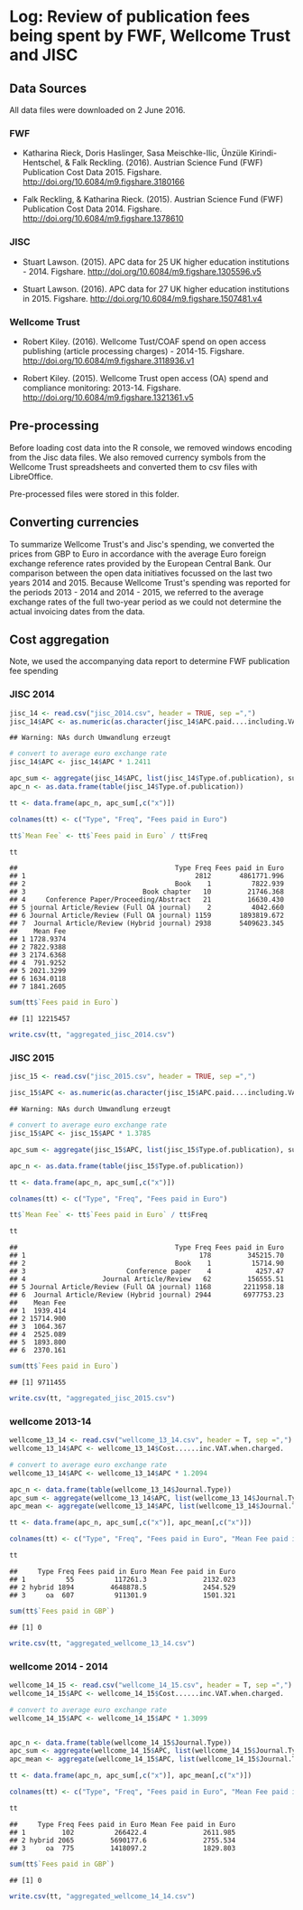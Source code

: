 # Log: Review of publication fees being spent by FWF, Wellcome Trust and JISC

## Data Sources

All data files were downloaded on 2 June 2016.

### FWF

- Katharina Rieck, Doris Haslinger, Sasa Meischke-Ilic, Ünzüle Kirindi-Hentschel, & Falk Reckling. (2016). Austrian Science Fund (FWF) Publication Cost Data 2015. Figshare. http://doi.org/10.6084/m9.figshare.3180166

- Falk Reckling, & Katharina Rieck. (2015). Austrian Science Fund (FWF) Publication Cost Data 2014. Figshare. http://doi.org/10.6084/m9.figshare.1378610

### JISC

- Stuart Lawson. (2015). APC data for 25 UK higher education institutions - 2014. Figshare. http://doi.org/10.6084/m9.figshare.1305596.v5

- Stuart Lawson. (2016). APC data for 27 UK higher education institutions in 2015. Figshare. http://doi.org/10.6084/m9.figshare.1507481.v4

### Wellcome Trust

- Robert Kiley. (2016). Wellcome Tust/COAF spend on open access publishing (article processing charges) - 2014-15. Figshare. http://doi.org/10.6084/m9.figshare.3118936.v1

- Robert Kiley. (2015). Wellcome Trust open access (OA) spend and compliance monitoring: 2013-14. Figshare. http://doi.org/10.6084/m9.figshare.1321361.v5

## Pre-processing

Before loading cost data into the R console, we removed windows encoding from the Jisc data files. We also removed currency symbols from the Wellcome Trust spreadsheets and converted them to csv files with LibreOffice.

Pre-processed files were stored in this folder.

## Converting currencies

To summarize  Wellcome Trust's and Jisc's spending, we converted the prices from GBP to Euro in accordance with the average Euro foreign exchange reference rates provided by the European Central Bank. Our comparison between the open data initiatives focussed on the last two years 2014 and 2015. Because Wellcome Trust's spending was reported for the periods 2013 - 2014 and 2014 - 2015, we referred to the average exchange rates of the full two-year period as we could not determine the actual invoicing dates from the data.

## Cost aggregation

Note, we used the accompanying data report to determine FWF publication fee spending

### JISC 2014


```r
jisc_14 <- read.csv("jisc_2014.csv", header = TRUE, sep =",")
jisc_14$APC <- as.numeric(as.character(jisc_14$APC.paid....including.VAT.if.charged))
```

```
## Warning: NAs durch Umwandlung erzeugt
```

```r
# convert to average euro exchange rate
jisc_14$APC <- jisc_14$APC * 1.2411

apc_sum <- aggregate(jisc_14$APC, list(jisc_14$Type.of.publication), sum, na.rm = TRUE)
apc_n <- as.data.frame(table(jisc_14$Type.of.publication))

tt <- data.frame(apc_n, apc_sum[,c("x")])

colnames(tt) <- c("Type", "Freq", "Fees paid in Euro")

tt$`Mean Fee` <- tt$`Fees paid in Euro` / tt$Freq

tt
```

```
##                                       Type Freq Fees paid in Euro
## 1                                          2812       4861771.996
## 2                                     Book    1          7822.939
## 3                             Book chapter   10         21746.368
## 4     Conference Paper/Proceeding/Abstract   21         16630.430
## 5 journal Article/Review (Full OA journal)    2          4042.660
## 6 Journal Article/Review (Full OA journal) 1159       1893819.672
## 7  Journal Article/Review (Hybrid journal) 2938       5409623.345
##    Mean Fee
## 1 1728.9374
## 2 7822.9388
## 3 2174.6368
## 4  791.9252
## 5 2021.3299
## 6 1634.0118
## 7 1841.2605
```

```r
sum(tt$`Fees paid in Euro`)
```

```
## [1] 12215457
```

```r
write.csv(tt, "aggregated_jisc_2014.csv")
```

### JISC 2015


```r
jisc_15 <- read.csv("jisc_2015.csv", header = TRUE, sep =",")

jisc_15$APC <- as.numeric(as.character(jisc_15$APC.paid....including.VAT.if.charged))
```

```
## Warning: NAs durch Umwandlung erzeugt
```

```r
# convert to average euro exchange rate
jisc_15$APC <- jisc_15$APC * 1.3785

apc_sum <- aggregate(jisc_15$APC, list(jisc_15$Type.of.publication), sum, na.rm = TRUE)

apc_n <- as.data.frame(table(jisc_15$Type.of.publication))

tt <- data.frame(apc_n, apc_sum[,c("x")])

colnames(tt) <- c("Type", "Freq", "Fees paid in Euro")

tt$`Mean Fee` <- tt$`Fees paid in Euro` / tt$Freq

tt
```

```
##                                       Type Freq Fees paid in Euro
## 1                                           178         345215.70
## 2                                     Book    1          15714.90
## 3                         Conference paper    4           4257.47
## 4                   Journal Article/Review   62         156555.51
## 5 Journal Article/Review (Full OA journal) 1168        2211958.18
## 6  Journal Article/Review (Hybrid journal) 2944        6977753.23
##    Mean Fee
## 1  1939.414
## 2 15714.900
## 3  1064.367
## 4  2525.089
## 5  1893.800
## 6  2370.161
```

```r
sum(tt$`Fees paid in Euro`)
```

```
## [1] 9711455
```

```r
write.csv(tt, "aggregated_jisc_2015.csv")
```

### wellcome 2013-14


```r
wellcome_13_14 <- read.csv("wellcome_13_14.csv", header = T, sep =",")
wellcome_13_14$APC <- wellcome_13_14$Cost......inc.VAT.when.charged.

# convert to average euro exchange rate
wellcome_13_14$APC <- wellcome_13_14$APC * 1.2094

apc_n <- data.frame(table(wellcome_13_14$Journal.Type))
apc_sum <- aggregate(wellcome_13_14$APC, list(wellcome_13_14$Journal.Type), sum, na.rm = TRUE)
apc_mean <- aggregate(wellcome_13_14$APC, list(wellcome_13_14$Journal.Type), mean, na.rm = TRUE)

tt <- data.frame(apc_n, apc_sum[,c("x")], apc_mean[,c("x")])

colnames(tt) <- c("Type", "Freq", "Fees paid in Euro", "Mean Fee paid in Euro")

tt
```

```
##     Type Freq Fees paid in Euro Mean Fee paid in Euro
## 1          55          117261.3              2132.023
## 2 hybrid 1894         4648878.5              2454.529
## 3     oa  607          911301.9              1501.321
```

```r
sum(tt$`Fees paid in GBP`)
```

```
## [1] 0
```

```r
write.csv(tt, "aggregated_wellcome_13_14.csv")
```

### wellcome 2014 - 2014


```r
wellcome_14_15 <- read.csv("wellcome_14_15.csv", header = T, sep =",")
wellcome_14_15$APC <- wellcome_14_15$Cost......inc.VAT.when.charged.

# convert to average euro exchange rate
wellcome_14_15$APC <- wellcome_14_15$APC * 1.3099


apc_n <- data.frame(table(wellcome_14_15$Journal.Type))
apc_sum <- aggregate(wellcome_14_15$APC, list(wellcome_14_15$Journal.Type), sum, na.rm = TRUE)
apc_mean <- aggregate(wellcome_14_15$APC, list(wellcome_14_15$Journal.Type), mean, na.rm = TRUE)

tt <- data.frame(apc_n, apc_sum[,c("x")], apc_mean[,c("x")])

colnames(tt) <- c("Type", "Freq", "Fees paid in Euro", "Mean Fee paid in Euro")

tt
```

```
##     Type Freq Fees paid in Euro Mean Fee paid in Euro
## 1         102          266422.4              2611.985
## 2 hybrid 2065         5690177.6              2755.534
## 3     oa  775         1418097.2              1829.803
```

```r
sum(tt$`Fees paid in GBP`)
```

```
## [1] 0
```

```r
write.csv(tt, "aggregated_wellcome_14_14.csv")
```
